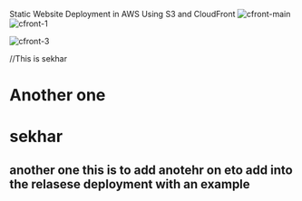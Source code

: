  Static Website Deployment in AWS Using S3 and CloudFront
![cfront-main](https://github.com/user-attachments/assets/5cefb2f4-606e-4006-84c5-ba9711510515)
![cfront-1](https://github.com/user-attachments/assets/d86b73ea-b621-4657-b0dd-6d55657a002f)

![cfront-3](https://github.com/user-attachments/assets/34c0b664-6dde-4a2c-9baf-80013626db5d)

//This is sekhar
# Another one 


# sekhar
## another one this is to add anotehr on eto add into the relasese deployment with an example